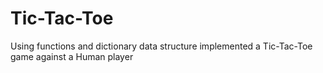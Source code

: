 # Tic-Tac-Toe
Using functions and dictionary data structure implemented a Tic-Tac-Toe game against a Human player 
